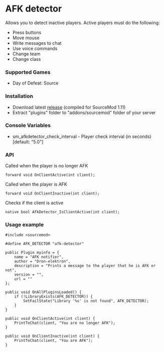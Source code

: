 # AFK detector

Allows you to detect inactive players. Active players must do the following:

* Press buttons
* Move mouse
* Write messages to chat
* Use voice commands
* Change team
* Change class

### Supported Games

* Day of Defeat: Source

### Installation

* Download latest [release](https://github.com/dronelektron/afk-detector/releases) (compiled for SourceMod 1.11)
* Extract "plugins" folder to "addons/sourcemod" folder of your server

### Console Variables

* sm_afkdetector_check_interval - Player check interval (in seconds) [default: "5.0"]

### API

Called when the player is no longer AFK

```
forward void OnClientActive(int client);
```

Called when the player is AFK

```
forward void OnClientInactive(int client);
```

Checks if the client is active

```
native bool AfkDetector_IsClientActive(int client);
```

### Usage example

```
#include <sourcemod>

#define AFK_DETECTOR "afk-detector"

public Plugin myinfo = {
    name = "AFK notifier",
    author = "Dron-elektron",
    description = "Prints a message to the player that he is AFK or not",
    version = "",
    url = ""
};

public void OnAllPluginsLoaded() {
    if (!LibraryExists(AFK_DETECTOR)) {
        SetFailState("Library '%s' is not found", AFK_DETECTOR);
    }
}

public void OnClientActive(int client) {
    PrintToChat(client, "You are no longer AFK");
}

public void OnClientInactive(int client) {
    PrintToChat(client, "You are AFK");
}
```
